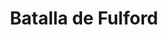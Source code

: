﻿---
title: "Batalla de Fulford"
permalink: periodes_28.html
layout: periode
dataInici: 1066-09-20
sidebar: periodes
pares:
  - id: 25
    title: "Conquista normanda de Inglaterra"
    dataInici: "(1066-09-28)"
    dataFi: "(1066-12-25)"

fills:
jocsPrincipals:
jocsEscenaris:
jocsEpoca:
  - title: "1066: The Year of Three Battles"
    bggId: 175920
    escenari: "Fulford"
    dataInici: 
    dataFi: 

jocsEpocaEscenaris:
---

